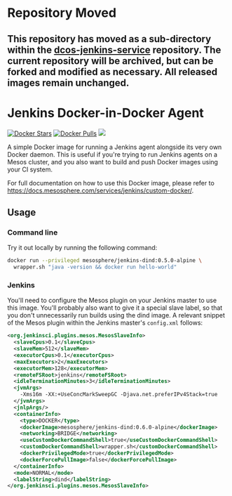 # Repository Moved

This repository has moved as a sub-directory within the [dcos-jenkins-service](https://github.com/mesosphere/dcos-jenkins-service/tree/4.x.y/jenkins-agent-images/linux/dcos-jenkins-dind-agent) repository.
The current repository will be archived, but can be forked and modified as necessary. All released images remain unchanged.
--

# Jenkins Docker-in-Docker Agent
[![Docker Stars](https://img.shields.io/docker/stars/mesosphere/jenkins-dind.svg)][docker-hub]
[![Docker Pulls](https://img.shields.io/docker/pulls/mesosphere/jenkins-dind.svg)][docker-hub]
[![](https://images.microbadger.com/badges/image/mesosphere/jenkins-dind.svg)](http://microbadger.com/images/mesosphere/jenkins-dind "Get your own image badge on microbadger.com")

A simple Docker image for running a Jenkins agent alongside its very
own Docker daemon. This is useful if you're trying to run Jenkins agents on a
Mesos cluster, and you also want to build and push Docker images using your
CI system.

For full documentation on how to use this Docker image, please refer to
<https://docs.mesosphere.com/services/jenkins/custom-docker/>.

## Usage
### Command line
Try it out locally by running the following command:

```bash
docker run --privileged mesosphere/jenkins-dind:0.5.0-alpine \
  wrapper.sh "java -version && docker run hello-world"
```

### Jenkins
You'll need to configure the Mesos plugin on your Jenkins master to use this
image. You'll probably also want to give it a special slave label, so that you
don't unnecessarily run builds using the dind image. A relevant snippet of the
Mesos plugin within the Jenkins master's `config.xml` follows:

```xml
<org.jenkinsci.plugins.mesos.MesosSlaveInfo>
  <slaveCpus>0.1</slaveCpus>
  <slaveMem>512</slaveMem>
  <executorCpus>0.1</executorCpus>
  <maxExecutors>2</maxExecutors>
  <executorMem>128</executorMem>
  <remoteFSRoot>jenkins</remoteFSRoot>
  <idleTerminationMinutes>3</idleTerminationMinutes>
  <jvmArgs>
    -Xms16m -XX:+UseConcMarkSweepGC -Djava.net.preferIPv4Stack=true
  </jvmArgs>
  <jnlpArgs/>
  <containerInfo>
    <type>DOCKER</type>
    <dockerImage>mesosphere/jenkins-dind:0.6.0-alpine</dockerImage>
    <networking>BRIDGE</networking>
    <useCustomDockerCommandShell>true</useCustomDockerCommandShell>
    <customDockerCommandShell>wrapper.sh</customDockerCommandShell>
    <dockerPrivilegedMode>true</dockerPrivilegedMode>
    <dockerForcePullImage>false</dockerForcePullImage>
  </containerInfo>
  <mode>NORMAL</mode>
  <labelString>dind</labelString>
</org.jenkinsci.plugins.mesos.MesosSlaveInfo>
```

[docker-hub]: https://hub.docker.com/r/mesosphere/jenkins-dind
